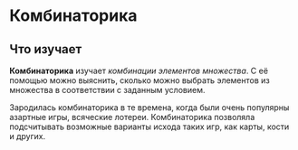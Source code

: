 # Комбинаторика

## Что изучает

**Комбинаторика** изучает *комбинации элементов множества*. С её помощью можно выяснить, сколько можно выбрать элементов из множества в соответствии с заданным условием.

Зародилась комбинаторика в те времена, когда были очень популярны азартные игры, всяческие лотереи. Комбинаторика позволяла подсчитывать возможные варианты исхода таких игр, как карты, кости и других.

